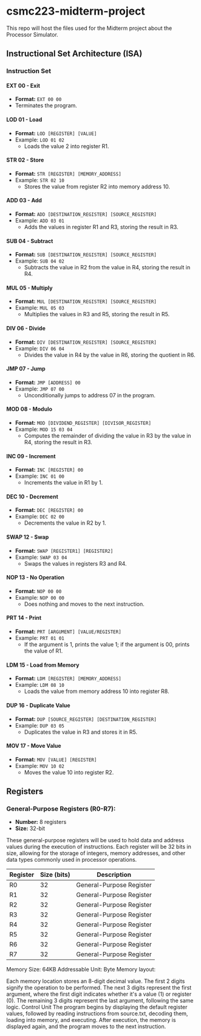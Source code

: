 # csmc223-midterm-project
This repo will host the files used for the Midterm project about the Processor Simulator.


## Instructional Set Architecture (ISA)

  
### Instruction Set

#### **EXT 00 - Exit**
- **Format:** `EXT 00 00`
- Terminates the program.
  
#### **LOD 01 - Load**
- **Format:** `LOD [REGISTER] [VALUE]`
- Example: `LOD 01 02`
  - Loads the value 2 into register R1.
  
#### **STR 02 - Store**
- **Format:** `STR [REGISTER] [MEMORY_ADDRESS]`
- Example: `STR 02 10`
  - Stores the value from register R2 into memory address 10.
  
#### **ADD 03 - Add**
- **Format:** `ADD [DESTINATION_REGISTER] [SOURCE_REGISTER]`
- Example: `ADD 03 01`
  - Adds the values in register R1 and R3, storing the result in R3.
  
#### **SUB 04 - Subtract**
- **Format:** `SUB [DESTINATION_REGISTER] [SOURCE_REGISTER]`
- Example: `SUB 04 02`
  - Subtracts the value in R2 from the value in R4, storing the result in R4.
  
#### **MUL 05 - Multiply**
- **Format:** `MUL [DESTINATION_REGISTER] [SOURCE_REGISTER]`
- Example: `MUL 05 03`
  - Multiplies the values in R3 and R5, storing the result in R5.

#### **DIV 06 - Divide**
- **Format:** `DIV [DESTINATION_REGISTER] [SOURCE_REGISTER]`
- Example: `DIV 06 04`
  - Divides the value in R4 by the value in R6, storing the quotient in R6.

#### **JMP 07 - Jump**
- **Format:** `JMP [ADDRESS] 00`
- Example: `JMP 07 00`
  - Unconditionally jumps to address 07 in the program.

#### **MOD 08 - Modulo**
- **Format:** `MOD [DIVIDEND_REGISTER] [DIVISOR_REGISTER]`
- Example: `MOD 15 03 04`
  - Computes the remainder of dividing the value in R3 by the value in R4, storing the result in R3.

#### **INC 09 - Increment**
- **Format:** `INC [REGISTER] 00`
- Example: `INC 01 00`
  - Increments the value in R1 by 1.

#### **DEC 10 - Decrement**
- **Format:** `DEC [REGISTER] 00`
- Example: `DEC 02 00`
  - Decrements the value in R2 by 1.

#### **SWAP 12 - Swap**
- **Format:** `SWAP [REGISTER1] [REGISTER2]`
- Example: `SWAP 03 04`
  - Swaps the values in registers R3 and R4.

#### **NOP 13 - No Operation**
- **Format:** `NOP 00 00`
- Example: `NOP 00 00`
  - Does nothing and moves to the next instruction.

#### **PRT 14 - Print**
- **Format:** `PRT [ARGUMENT] [VALUE/REGISTER]`
- Example: `PRT 01 01`
  - If the argument is 1, prints the value 1; if the argument is 00, prints the value of R1.

#### **LDM 15 - Load from Memory**
- **Format:** `LDM [REGISTER] [MEMORY_ADDRESS]`
- Example: `LDM 08 10`
  - Loads the value from memory address 10 into register R8.

#### **DUP 16 - Duplicate Value**
- **Format:** `DUP [SOURCE_REGISTER] [DESTINATION_REGISTER]`
- Example: `DUP 03 05`
  - Duplicates the value in R3 and stores it in R5.

#### **MOV 17 - Move Value**
- **Format:** `MOV [VALUE] [REGISTER]`
- Example: `MOV 10 02`
  - Moves the value 10 into register R2.


## Registers

### General-Purpose Registers (R0-R7):
- **Number:** 8 registers
- **Size:** 32-bit

These general-purpose registers will be used to hold data and address values during the execution of instructions. Each register will be 32 bits in size, allowing for the storage of integers, memory addresses, and other data types commonly used in processor operations.

| Register | Size (bits) | Description          |
|----------|-------------|----------------------|
| R0       | 32          | General-Purpose Register |
| R1       | 32          | General-Purpose Register |
| R2       | 32          | General-Purpose Register |
| R3       | 32          | General-Purpose Register |
| R4       | 32          | General-Purpose Register |
| R5       | 32          | General-Purpose Register |
| R6       | 32          | General-Purpose Register |
| R7       | 32          | General-Purpose Register |


Memory
Size: 64KB
Addressable Unit: Byte
Memory layout:

Each memory location stores an 8-digit decimal value.
The first 2 digits signify the operation to be performed.
The next 3 digits represent the first argument, where the first digit indicates whether it's a value (1) or register (0).
The remaining 3 digits represent the last argument, following the same logic.
Control Unit
The program begins by displaying the default register values, followed by reading instructions from source.txt, decoding them, loading into memory, and executing. After execution, the memory is displayed again, and the program moves to the next instruction.






